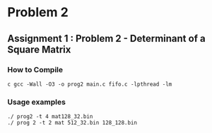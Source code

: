 # Problem 2
## Assignment 1 : Problem 2 - Determinant of a Square Matrix
### How to Compile
``c
gcc -Wall -O3 -o prog2 main.c fifo.c -lpthread -lm
``

### Usage examples
``
./ prog2 -t 4 mat128_32.bin 
``
\
``
./ prog 2 -t 2 mat 512_32.bin 128_128.bin
``